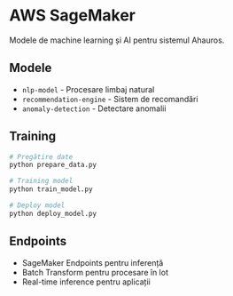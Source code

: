 # AWS SageMaker

Modele de machine learning și AI pentru sistemul Ahauros.

## Modele

- `nlp-model` - Procesare limbaj natural
- `recommendation-engine` - Sistem de recomandări
- `anomaly-detection` - Detectare anomalii

## Training

```bash
# Pregătire date
python prepare_data.py

# Training model
python train_model.py

# Deploy model
python deploy_model.py
```

## Endpoints

- SageMaker Endpoints pentru inferență
- Batch Transform pentru procesare în lot
- Real-time inference pentru aplicații


